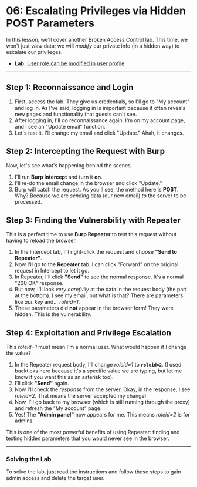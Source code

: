 # 06: Escalating Privileges via Hidden POST Parameters

In this lesson, we'll cover another Broken Access Control lab. This time, we won't just *view* data; we will *modify* our private info (in a hidden way) to escalate our privileges.

* **Lab:** [User role can be modified in user profile](https://portswigger.net/web-security/access-control/lab-user-role-can-be-modified-in-user-profile)

---

## Step 1: Reconnaissance and Login

1.  First, access the lab. They give us credentials, so I'll go to "My account" and log in. As I've said, logging in is important because it often reveals new pages and functionality that guests can't see.
2.  After logging in, I'll do reconnaissance again. I'm on my account page, and I see an "Update email" function.
3.  Let's test it. I'll change my email and click "Update." Ahah, it changes.

## Step 2: Intercepting the Request with Burp

Now, let's see what's happening behind the scenes.

1.  I'll run **Burp Intercept** and turn it **on**.
2.  I'll re-do the email change in the browser and click "Update."
3.  Burp will catch the request. As you'll see, the method here is **POST**. Why? Because we are *sending* data (our new email) *to* the server to be processed.

## Step 3: Finding the Vulnerability with Repeater

This is a perfect time to use **Burp Repeater** to test this request without having to reload the browser.

1.  In the Intercept tab, I'll right-click the request and choose **"Send to Repeater"**.
2.  Now I'll go to the **Repeater** tab. I can click "Forward" on the original request in Intercept to let it go.
3.  In Repeater, I'll click **"Send"** to see the normal response. It's a normal "200 OK" response.
4.  But now, I'll look *very carefully* at the data in the request body (the part at the bottom). I see my email, but what is that? There are parameters like *api_key* and... *roleid=1*.
5.  These parameters did **not** appear in the browser form! They were hidden. This is the vulnerability.

## Step 4: Exploitation and Privilege Escalation

This *roleid=1* must mean I'm a normal user. What would happen if I change the value?

1.  In the Repeater request body, I'll change *roleid=1* to **`roleid=2`**. (I used backticks here because it's a specific value we are typing, but let me know if you want this as an asterisk too).
2.  I'll click **"Send"** again.
3.  Now I'll check the *response* from the server. Okay, in the response, I see *roleid=2*. That means the server accepted my change!
4.  Now, I'll go back to my browser (which is still running through the proxy) and refresh the "My account" page.
5.  Yes! The **"Admin panel"** now appears for me. This means *roleid=2* is for admins.

This is one of the most powerful benefits of using Repeater: finding and testing hidden parameters that you would never see in the browser.

---

### Solving the Lab
To solve the lab, just read the instructions and follow these steps to gain admin access and delete the target user.
